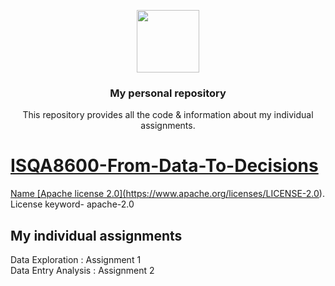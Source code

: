 <p align="center">
  <img height="100" src="https://www.unomaha.edu/university-communications/downloadables/lock-up/uno-lock-up-color-black.png">
</p>
<h3 align="center">My personal repository</h3>
<p align="center">This repository provides all the code & information about my individual assignments.</p>
<p align="center">
<a href="https://en.wikipedia.org/wiki/Apache_License">

</p>

# ISQA8600-From-Data-To-Decisions

  Name <ins>[Apache license 2.0]</ins>(https://www.apache.org/licenses/LICENSE-2.0). License keyword- apache-2.0
## My individual assignments
  Data Exploration : Assignment 1\
  Data Entry Analysis : Assignment 2
  



